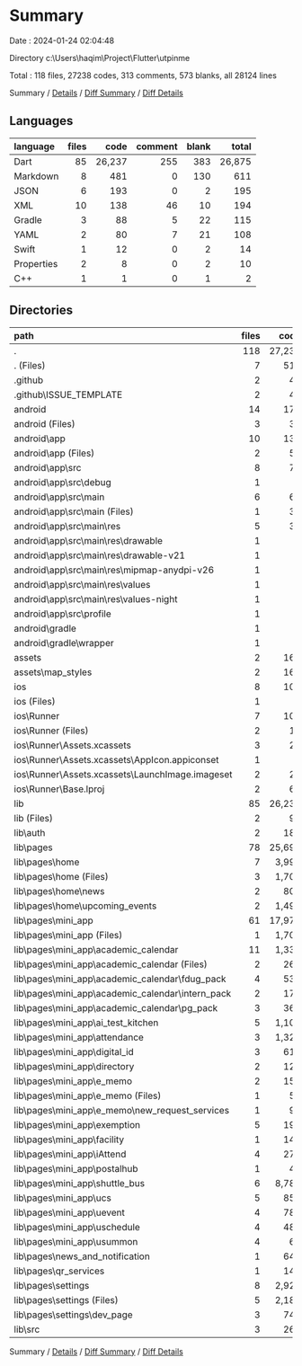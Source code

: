 # Summary

Date : 2024-01-24 02:04:48

Directory c:\\Users\\haqim\\Project\\Flutter\\utpinme

Total : 118 files,  27238 codes, 313 comments, 573 blanks, all 28124 lines

Summary / [Details](details.md) / [Diff Summary](diff.md) / [Diff Details](diff-details.md)

## Languages
| language | files | code | comment | blank | total |
| :--- | ---: | ---: | ---: | ---: | ---: |
| Dart | 85 | 26,237 | 255 | 383 | 26,875 |
| Markdown | 8 | 481 | 0 | 130 | 611 |
| JSON | 6 | 193 | 0 | 2 | 195 |
| XML | 10 | 138 | 46 | 10 | 194 |
| Gradle | 3 | 88 | 5 | 22 | 115 |
| YAML | 2 | 80 | 7 | 21 | 108 |
| Swift | 1 | 12 | 0 | 2 | 14 |
| Properties | 2 | 8 | 0 | 2 | 10 |
| C++ | 1 | 1 | 0 | 1 | 2 |

## Directories
| path | files | code | comment | blank | total |
| :--- | ---: | ---: | ---: | ---: | ---: |
| . | 118 | 27,238 | 313 | 573 | 28,124 |
| . (Files) | 7 | 515 | 7 | 134 | 656 |
| .github | 2 | 43 | 0 | 15 | 58 |
| .github\\ISSUE_TEMPLATE | 2 | 43 | 0 | 15 | 58 |
| android | 14 | 173 | 49 | 33 | 255 |
| android (Files) | 3 | 38 | 0 | 10 | 48 |
| android\\app | 10 | 130 | 49 | 22 | 201 |
| android\\app (Files) | 2 | 53 | 5 | 14 | 72 |
| android\\app\\src | 8 | 77 | 44 | 8 | 129 |
| android\\app\\src\\debug | 1 | 4 | 4 | 1 | 9 |
| android\\app\\src\\main | 6 | 68 | 36 | 5 | 109 |
| android\\app\\src\\main (Files) | 1 | 36 | 6 | 3 | 45 |
| android\\app\\src\\main\\res | 5 | 32 | 30 | 2 | 64 |
| android\\app\\src\\main\\res\\drawable | 1 | 4 | 7 | 1 | 12 |
| android\\app\\src\\main\\res\\drawable-v21 | 1 | 4 | 7 | 1 | 12 |
| android\\app\\src\\main\\res\\mipmap-anydpi-v26 | 1 | 6 | 0 | 0 | 6 |
| android\\app\\src\\main\\res\\values | 1 | 9 | 8 | 0 | 17 |
| android\\app\\src\\main\\res\\values-night | 1 | 9 | 8 | 0 | 17 |
| android\\app\\src\\profile | 1 | 5 | 4 | 2 | 11 |
| android\\gradle | 1 | 5 | 0 | 1 | 6 |
| android\\gradle\\wrapper | 1 | 5 | 0 | 1 | 6 |
| assets | 2 | 162 | 0 | 0 | 162 |
| assets\\map_styles | 2 | 162 | 0 | 0 | 162 |
| ios | 8 | 108 | 2 | 8 | 118 |
| ios (Files) | 1 | 7 | 0 | 0 | 7 |
| ios\\Runner | 7 | 101 | 2 | 8 | 111 |
| ios\\Runner (Files) | 2 | 13 | 0 | 3 | 16 |
| ios\\Runner\\Assets.xcassets | 3 | 27 | 0 | 3 | 30 |
| ios\\Runner\\Assets.xcassets\\AppIcon.appiconset | 1 | 1 | 0 | 0 | 1 |
| ios\\Runner\\Assets.xcassets\\LaunchImage.imageset | 2 | 26 | 0 | 3 | 29 |
| ios\\Runner\\Base.lproj | 2 | 61 | 2 | 2 | 65 |
| lib | 85 | 26,237 | 255 | 383 | 26,875 |
| lib (Files) | 2 | 93 | 19 | 10 | 122 |
| lib\\auth | 2 | 183 | 2 | 13 | 198 |
| lib\\pages | 78 | 25,695 | 225 | 345 | 26,265 |
| lib\\pages\\home | 7 | 3,997 | 17 | 22 | 4,036 |
| lib\\pages\\home (Files) | 3 | 1,703 | 15 | 14 | 1,732 |
| lib\\pages\\home\\news | 2 | 804 | 2 | 4 | 810 |
| lib\\pages\\home\\upcoming_events | 2 | 1,490 | 0 | 4 | 1,494 |
| lib\\pages\\mini_app | 61 | 17,972 | 145 | 273 | 18,390 |
| lib\\pages\\mini_app (Files) | 1 | 1,706 | 24 | 13 | 1,743 |
| lib\\pages\\mini_app\\academic_calendar | 11 | 1,332 | 16 | 33 | 1,381 |
| lib\\pages\\mini_app\\academic_calendar (Files) | 2 | 260 | 1 | 6 | 267 |
| lib\\pages\\mini_app\\academic_calendar\\fdug_pack | 4 | 531 | 7 | 12 | 550 |
| lib\\pages\\mini_app\\academic_calendar\\intern_pack | 2 | 173 | 3 | 6 | 182 |
| lib\\pages\\mini_app\\academic_calendar\\pg_pack | 3 | 368 | 5 | 9 | 382 |
| lib\\pages\\mini_app\\ai_test_kitchen | 5 | 1,101 | 22 | 32 | 1,155 |
| lib\\pages\\mini_app\\attendance | 3 | 1,328 | 7 | 13 | 1,348 |
| lib\\pages\\mini_app\\digital_id | 3 | 611 | 2 | 12 | 625 |
| lib\\pages\\mini_app\\directory | 2 | 123 | 1 | 5 | 129 |
| lib\\pages\\mini_app\\e_memo | 2 | 150 | 8 | 8 | 166 |
| lib\\pages\\mini_app\\e_memo (Files) | 1 | 54 | 5 | 3 | 62 |
| lib\\pages\\mini_app\\e_memo\\new_request_services | 1 | 96 | 3 | 5 | 104 |
| lib\\pages\\mini_app\\exemption | 5 | 190 | 6 | 12 | 208 |
| lib\\pages\\mini_app\\facility | 1 | 145 | 2 | 3 | 150 |
| lib\\pages\\mini_app\\iAttend | 4 | 279 | 7 | 12 | 298 |
| lib\\pages\\mini_app\\postalhub | 1 | 45 | 1 | 2 | 48 |
| lib\\pages\\mini_app\\shuttle_bus | 6 | 8,783 | 20 | 50 | 8,853 |
| lib\\pages\\mini_app\\ucs | 5 | 853 | 3 | 22 | 878 |
| lib\\pages\\mini_app\\uevent | 4 | 783 | 2 | 16 | 801 |
| lib\\pages\\mini_app\\uschedule | 4 | 481 | 24 | 27 | 532 |
| lib\\pages\\mini_app\\usummon | 4 | 62 | 0 | 13 | 75 |
| lib\\pages\\news_and_notification | 1 | 648 | 0 | 2 | 650 |
| lib\\pages\\qr_services | 1 | 149 | 0 | 11 | 160 |
| lib\\pages\\settings | 8 | 2,929 | 63 | 37 | 3,029 |
| lib\\pages\\settings (Files) | 5 | 2,186 | 25 | 24 | 2,235 |
| lib\\pages\\settings\\dev_page | 3 | 743 | 38 | 13 | 794 |
| lib\\src | 3 | 266 | 9 | 15 | 290 |

Summary / [Details](details.md) / [Diff Summary](diff.md) / [Diff Details](diff-details.md)